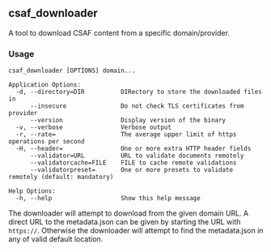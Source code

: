 ## csaf_downloader
A tool to download CSAF content from a specific domain/provider.

### Usage

```
csaf_downloader [OPTIONS] domain...

Application Options:
  -d, --directory=DIR          DIRectory to store the downloaded files in
      --insecure               Do not check TLS certificates from provider
      --version                Display version of the binary
  -v, --verbose                Verbose output
  -r, --rate=                  The average upper limit of https operations per second
  -H, --header=                One or more extra HTTP header fields
      --validator=URL          URL to validate documents remotely
      --validatorcache=FILE    FILE to cache remote validations
      --validatorpreset=       One or more presets to validate remotely (default: mandatory)

Help Options:
  -h, --help                   Show this help message
```

The downloader will attempt to download from the given domain URL. 
A direct URL to the metadata.json can be given by starting the URL with
`https://`. Otherwise the downloader will attempt to find the metadata.json
in any of valid default location.
